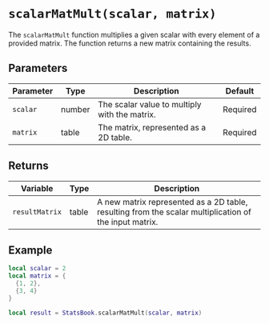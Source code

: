 # `scalarMatMult(scalar, matrix)`

The `scalarMatMult` function multiplies a given scalar with every element of a provided matrix. The function returns a new matrix containing the results.

## Parameters

| Parameter  | Type  | Description                                         | Default  |
|------------|-------|-----------------------------------------------------|----------|
| `scalar`   | number| The scalar value to multiply with the matrix.       | Required |
| `matrix`   | table | The matrix, represented as a 2D table.              | Required |

## Returns

| Variable       | Type  | Description                                                            |
|----------------|-------|------------------------------------------------------------------------|
| `resultMatrix` | table | A new matrix represented as a 2D table, resulting from the scalar multiplication of the input matrix.|

## Example

```lua
local scalar = 2
local matrix = {
  {1, 2},
  {3, 4}
}

local result = StatsBook.scalarMatMult(scalar, matrix) 
```




